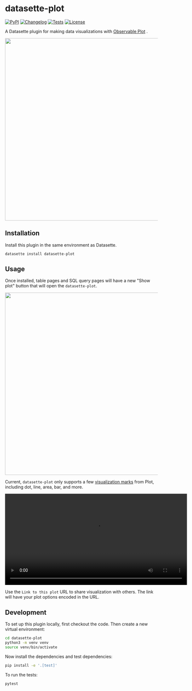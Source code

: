 # datasette-plot

[![PyPI](https://img.shields.io/pypi/v/datasette-plot.svg)](https://pypi.org/project/datasette-plot/)
[![Changelog](https://img.shields.io/github/v/release/datasette/datasette-plot?include_prereleases&label=changelog)](https://github.com/datasette/datasette-plot/releases)
[![Tests](https://github.com/datasette/datasette-plot/workflows/Test/badge.svg)](https://github.com/datasette/datasette-plot/actions?query=workflow%3ATest)
[![License](https://img.shields.io/badge/license-Apache%202.0-blue.svg)](https://github.com/datasette/datasette-plot/blob/main/LICENSE)

A Datasette plugin for making data visualizations with [Observable Plot](https://observablehq.com/plot/) .

<img width="600px" src="https://datasette-cloud-assets.s3.amazonaws.com/blog/2023/datasette-plot/hero.jpeg"/>

## Installation

Install this plugin in the same environment as Datasette.

```bash
datasette install datasette-plot
```

## Usage

Once installed, table pages and SQL query pages will have a new "Show plot" button that will open the `datasette-plot`.

<img width="600px" src="https://datasette-cloud-assets.s3.amazonaws.com/blog/2023/datasette-plot/table-2.jpeg"/>

Current, `datasette-plot` only supports a few [visualization marks](https://observablehq.com/plot/features/marks) from Plot, including dot, line, area, bar, and more.

<video width=600 controls autoplay type="video/mp4" style="display: block; margin: 0 auto" >
  <source src="https://datasette-cloud-assets.s3.amazonaws.com/blog/2023/datasette-plot/dsc-plot-02.mp4" type="video/mp4">
    Your browser does not support the video tag.
</video>

Use the `Link to this plot` URL to share visualization with others. The link will have your plot options encoded in the URL.

## Development

To set up this plugin locally, first checkout the code. Then create a new virtual environment:

```bash
cd datasette-plot
python3 -m venv venv
source venv/bin/activate
```

Now install the dependencies and test dependencies:

```bash
pip install -e '.[test]'
```

To run the tests:

```bash
pytest
```

